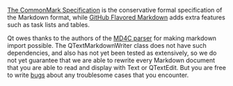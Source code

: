[The CommonMark Specification](https://spec.commonmark.org/0.29/) is the
conservative formal specification of the Markdown format, while 
[GitHub Flavored Markdown](https://guides.github.com/features/mastering-markdown/#GitHub-flavored-markdown)
adds extra features such as task lists and tables.

Qt owes thanks to the authors of the [MD4C parser](https://github.com/mity/md4c)
for making markdown import possible. The QTextMarkdownWriter class does not
have such dependencies, and also has not yet been tested as extensively, so we
do not yet guarantee that we are able to rewrite every Markdown document that
you are able to read and display with Text or QTextEdit. But you are free to
write [bugs](https://bugreports.qt.io) about any troublesome cases that you
encounter.

